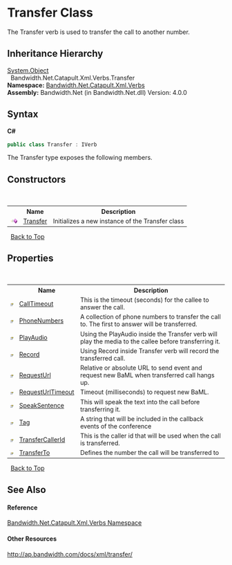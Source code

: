 ﻿# Transfer Class
 

The Transfer verb is used to transfer the call to another number.


## Inheritance Hierarchy
<a href="http://msdn2.microsoft.com/en-us/library/e5kfa45b" target="_blank">System.Object</a><br />&nbsp;&nbsp;Bandwidth.Net.Catapult.Xml.Verbs.Transfer<br />
**Namespace:**&nbsp;<a href ="N_Bandwidth_Net_Catapult_Xml_Verbs.md">Bandwidth.Net.Catapult.Xml.Verbs</a><br />**Assembly:**&nbsp;Bandwidth.Net (in Bandwidth.Net.dll) Version: 4.0.0

## Syntax

**C#**<br />
``` C#
public class Transfer : IVerb
```

The Transfer type exposes the following members.


## Constructors
&nbsp;<table><tr><th></th><th>Name</th><th>Description</th></tr><tr><td>![Public method](media/pubmethod.gif "Public method")</td><td><a href ="M_Bandwidth_Net_Catapult_Xml_Verbs_Transfer__ctor.md">Transfer</a></td><td>
Initializes a new instance of the Transfer class</td></tr></table>&nbsp;
<a href="#transfer-class">Back to Top</a>

## Properties
&nbsp;<table><tr><th></th><th>Name</th><th>Description</th></tr><tr><td>![Public property](media/pubproperty.gif "Public property")</td><td><a href ="P_Bandwidth_Net_Catapult_Xml_Verbs_Transfer_CallTimeout.md">CallTimeout</a></td><td>
This is the timeout (seconds) for the callee to answer the call.</td></tr><tr><td>![Public property](media/pubproperty.gif "Public property")</td><td><a href ="P_Bandwidth_Net_Catapult_Xml_Verbs_Transfer_PhoneNumbers.md">PhoneNumbers</a></td><td>
A collection of phone numbers to transfer the call to. The first to answer will be transferred.</td></tr><tr><td>![Public property](media/pubproperty.gif "Public property")</td><td><a href ="P_Bandwidth_Net_Catapult_Xml_Verbs_Transfer_PlayAudio.md">PlayAudio</a></td><td>
Using the PlayAudio inside the Transfer verb will play the media to the callee before transferring it.</td></tr><tr><td>![Public property](media/pubproperty.gif "Public property")</td><td><a href ="P_Bandwidth_Net_Catapult_Xml_Verbs_Transfer_Record.md">Record</a></td><td>
Using Record inside Transfer verb will record the transferred call.</td></tr><tr><td>![Public property](media/pubproperty.gif "Public property")</td><td><a href ="P_Bandwidth_Net_Catapult_Xml_Verbs_Transfer_RequestUrl.md">RequestUrl</a></td><td>
Relative or absolute URL to send event and request new BaML when transferred call hangs up.</td></tr><tr><td>![Public property](media/pubproperty.gif "Public property")</td><td><a href ="P_Bandwidth_Net_Catapult_Xml_Verbs_Transfer_RequestUrlTimeout.md">RequestUrlTimeout</a></td><td>
Timeout (milliseconds) to request new BaML.</td></tr><tr><td>![Public property](media/pubproperty.gif "Public property")</td><td><a href ="P_Bandwidth_Net_Catapult_Xml_Verbs_Transfer_SpeakSentence.md">SpeakSentence</a></td><td>
This will speak the text into the call before transferring it.</td></tr><tr><td>![Public property](media/pubproperty.gif "Public property")</td><td><a href ="P_Bandwidth_Net_Catapult_Xml_Verbs_Transfer_Tag.md">Tag</a></td><td>
A string that will be included in the callback events of the conference</td></tr><tr><td>![Public property](media/pubproperty.gif "Public property")</td><td><a href ="P_Bandwidth_Net_Catapult_Xml_Verbs_Transfer_TransferCallerId.md">TransferCallerId</a></td><td>
This is the caller id that will be used when the call is transferred.</td></tr><tr><td>![Public property](media/pubproperty.gif "Public property")</td><td><a href ="P_Bandwidth_Net_Catapult_Xml_Verbs_Transfer_TransferTo.md">TransferTo</a></td><td>
Defines the number the call will be transferred to</td></tr></table>&nbsp;
<a href="#transfer-class">Back to Top</a>

## See Also


#### Reference
<a href ="N_Bandwidth_Net_Catapult_Xml_Verbs.md">Bandwidth.Net.Catapult.Xml.Verbs Namespace</a><br />

#### Other Resources
<a href="http://ap.bandwidth.com/docs/xml/transfer/" target="_blank">http://ap.bandwidth.com/docs/xml/transfer/</a><br />
